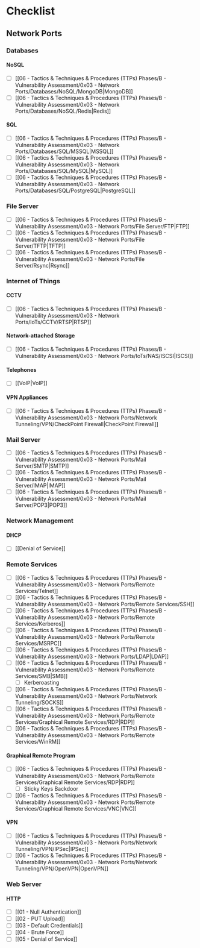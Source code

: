 # Checklist

## Network Ports

### Databases

#### NoSQL

- [ ] [[06 - Tactics & Techniques & Procedures (TTPs) Phases/B - Vulnerability Assessment/0x03 - Network Ports/Databases/NoSQL/MongoDB|MongoDB]]
- [ ] [[06 - Tactics & Techniques & Procedures (TTPs) Phases/B - Vulnerability Assessment/0x03 - Network Ports/Databases/NoSQL/Redis|Redis]]

#### SQL

- [ ] [[06 - Tactics & Techniques & Procedures (TTPs) Phases/B - Vulnerability Assessment/0x03 - Network Ports/Databases/SQL/MSSQL|MSSQL]]
- [ ] [[06 - Tactics & Techniques & Procedures (TTPs) Phases/B - Vulnerability Assessment/0x03 - Network Ports/Databases/SQL/MySQL|MySQL]]
- [ ] [[06 - Tactics & Techniques & Procedures (TTPs) Phases/B - Vulnerability Assessment/0x03 - Network Ports/Databases/SQL/PostgreSQL|PostgreSQL]]

### File Server

- [ ] [[06 - Tactics & Techniques & Procedures (TTPs) Phases/B - Vulnerability Assessment/0x03 - Network Ports/File Server/FTP|FTP]]
- [ ] [[06 - Tactics & Techniques & Procedures (TTPs) Phases/B - Vulnerability Assessment/0x03 - Network Ports/File Server/TFTP|TFTP]]
- [ ] [[06 - Tactics & Techniques & Procedures (TTPs) Phases/B - Vulnerability Assessment/0x03 - Network Ports/File Server/Rsync|Rsync]]

### Internet of Things

#### CCTV

- [ ] [[06 - Tactics & Techniques & Procedures (TTPs) Phases/B - Vulnerability Assessment/0x03 - Network Ports/IoTs/CCTV/RTSP|RTSP]]

#### Network-attached Storage

- [ ] [[06 - Tactics & Techniques & Procedures (TTPs) Phases/B - Vulnerability Assessment/0x03 - Network Ports/IoTs/NAS/ISCSI|ISCSI]]

#### Telephones

- [ ] [[VoIP|VoIP]]

#### VPN Appliances

- [ ] [[06 - Tactics & Techniques & Procedures (TTPs) Phases/B - Vulnerability Assessment/0x03 - Network Ports/Network Tunneling/VPN/CheckPoint Firewall|CheckPoint Firewall]]

### Mail Server

- [ ] [[06 - Tactics & Techniques & Procedures (TTPs) Phases/B - Vulnerability Assessment/0x03 - Network Ports/Mail Server/SMTP|SMTP]]
- [ ] [[06 - Tactics & Techniques & Procedures (TTPs) Phases/B - Vulnerability Assessment/0x03 - Network Ports/Mail Server/IMAP|IMAP]]
- [ ] [[06 - Tactics & Techniques & Procedures (TTPs) Phases/B - Vulnerability Assessment/0x03 - Network Ports/Mail Server/POP3|POP3]]

### Network Management

#### DHCP

- [ ] [[Denial of Service]]

### Remote Services

- [ ] [[06 - Tactics & Techniques & Procedures (TTPs) Phases/B - Vulnerability Assessment/0x03 - Network Ports/Remote Services/Telnet]]
- [ ] [[06 - Tactics & Techniques & Procedures (TTPs) Phases/B - Vulnerability Assessment/0x03 - Network Ports/Remote Services/SSH]]
- [ ] [[06 - Tactics & Techniques & Procedures (TTPs) Phases/B - Vulnerability Assessment/0x03 - Network Ports/Remote Services/Kerberos]]
- [ ] [[06 - Tactics & Techniques & Procedures (TTPs) Phases/B - Vulnerability Assessment/0x03 - Network Ports/Remote Services/MSRPC]]
- [ ] [[06 - Tactics & Techniques & Procedures (TTPs) Phases/B - Vulnerability Assessment/0x03 - Network Ports/LDAP|LDAP]]
- [ ] [[06 - Tactics & Techniques & Procedures (TTPs) Phases/B - Vulnerability Assessment/0x03 - Network Ports/Remote Services/SMB|SMB]]
	- [ ] Kerberoasting
- [ ] [[06 - Tactics & Techniques & Procedures (TTPs) Phases/B - Vulnerability Assessment/0x03 - Network Ports/Network Tunneling/SOCKS]]
- [ ] [[06 - Tactics & Techniques & Procedures (TTPs) Phases/B - Vulnerability Assessment/0x03 - Network Ports/Remote Services/Graphical Remote Services/RDP|RDP]]
- [ ] [[06 - Tactics & Techniques & Procedures (TTPs) Phases/B - Vulnerability Assessment/0x03 - Network Ports/Remote Services/WinRM]]

#### Graphical Remote Program

- [ ] [[06 - Tactics & Techniques & Procedures (TTPs) Phases/B - Vulnerability Assessment/0x03 - Network Ports/Remote Services/Graphical Remote Services/RDP|RDP]]
	- [ ] Sticky Keys Backdoor
- [ ] [[06 - Tactics & Techniques & Procedures (TTPs) Phases/B - Vulnerability Assessment/0x03 - Network Ports/Remote Services/Graphical Remote Services/VNC|VNC]]

#### VPN

- [ ] [[06 - Tactics & Techniques & Procedures (TTPs) Phases/B - Vulnerability Assessment/0x03 - Network Ports/Network Tunneling/VPN/IPSec|IPSec]]
- [ ] [[06 - Tactics & Techniques & Procedures (TTPs) Phases/B - Vulnerability Assessment/0x03 - Network Ports/Network Tunneling/VPN/OpenVPN|OpenVPN]]

### Web Server

#### HTTP

- [ ] [[01 - Null Authentication]]
- [ ] [[02 - PUT Upload]]
- [ ] [[03 - Default Credentials]]
- [ ] [[04 - Brute Force]]
- [ ] [[05 - Denial of Service]]